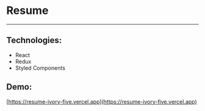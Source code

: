 # Resume
____
## Technologies:
+ React
+ Redux
+ Styled Components

## Demo: 
[https://resume-ivory-five.vercel.app](https://resume-ivory-five.vercel.app)

